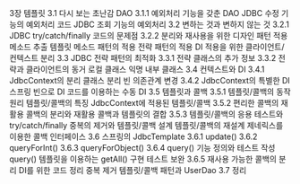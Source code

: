 

3장 템플릿
3.1 다시 보는 초난감 DAO
3.1.1 예외처리 기능을 갖춘 DAO
JDBC 수정 기능의 예외처리 코드
JDBC 조회 기능의 예외처리
3.2 변하는 것과 변하지 않는 것
3.2.1 JDBC try/catch/finally 코드의 문제점
3.2.2 분리와 재사용을 위한 디자인 패턴 적용
메소드 추출
템플릿 메소드 패턴의 적용
전략 패턴의 적용
DI 적용을 위한 클라이언트/컨텍스트 분리
3.3 JDBC 전략 패턴의 최적화
3.3.1 전략 클래스의 추가 정보
3.3.2 전략과 클라이언트의 동거
로컬 클래스
익명 내부 클래스
3.4 컨텍스트와 DI
3.4.1 JdbcContext의 분리
클래스 분리
빈 의존관계 변경
3.4.2 JdbcContext의 특별한 DI
스프링 빈으로 DI
코드를 이용하는 수동 DI
3.5 템플릿과 콜백
3.5.1 템플릿/콜백의 동작원리
템플릿/콜백의 특징
JdbcContext에 적용된 템플릿/콜백
3.5.2 편리한 콜백의 재활용
콜백의 분리와 재활용
콜백과 템플릿의 결합
3.5.3 템플릿/콜백의 응용
테스트와 try/catch/finally
중복의 제거와 템플릿/콜백 설계
템플릿/콜백의 재설계
제네릭스를 이용한 콜백 인터페이스
3.6 스프링의 JdbcTemplate
3.6.1 update()
3.6.2 queryForInt()
3.6.3 queryForObject()
3.6.4 query()
기능 정의와 테스트 작성
query() 템플릿을 이용하는 getAll() 구현
테스트 보완
3.6.5 재사용 가능한 콜백의 분리
DI를 위한 코드 정리
중복 제거
템플릿/콜백 패턴과 UserDao
3.7 정리



